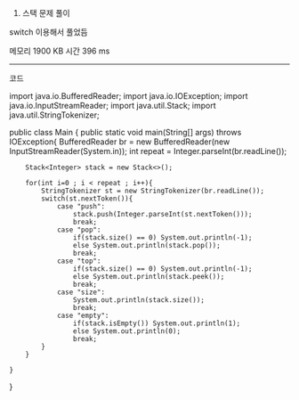 1. 스택 문제 풀이

switch 이용해서 풀었듬

메모리 1900 KB
시간 396 ms

-----
코드

import java.io.BufferedReader;
import java.io.IOException;
import java.io.InputStreamReader;
import java.util.Stack;
import java.util.StringTokenizer;

public class Main {
    public static void main(String[] args) throws IOException{
        BufferedReader br = new BufferedReader(new InputStreamReader(System.in));
        int repeat = Integer.parseInt(br.readLine());

        Stack<Integer> stack = new Stack<>();

        for(int i=0 ; i < repeat ; i++){
            StringTokenizer st = new StringTokenizer(br.readLine());
            switch(st.nextToken()){
                case "push":
                    stack.push(Integer.parseInt(st.nextToken()));
                    break;
                case "pop":
                    if(stack.size() == 0) System.out.println(-1);
                    else System.out.println(stack.pop());
                    break;
                case "top":
                    if(stack.size() == 0) System.out.println(-1);
                    else System.out.println(stack.peek());
                    break;
                case "size":
                    System.out.println(stack.size());
                    break;
                case "empty":
                    if(stack.isEmpty()) System.out.println(1);
                    else System.out.println(0);
                    break;
            }
        }

    }
}
